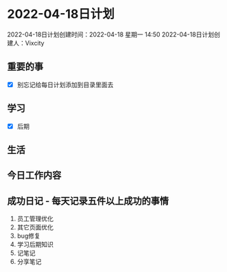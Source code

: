 # 2022-04-18日计划

2022-04-18日计划创建时间：2022-04-18 星期一  14:50
2022-04-18日计划创建人：Vixcity

## 重要的事
- [x] 别忘记给每日计划添加到目录里面去

## 学习
- [x] 后期

## 生活

## 今日工作内容

## 成功日记 - 每天记录五件以上成功的事情
1. 员工管理优化
2. 其它页面优化
3. bug修复
4. 学习后期知识
5. 记笔记
6. 分享笔记
